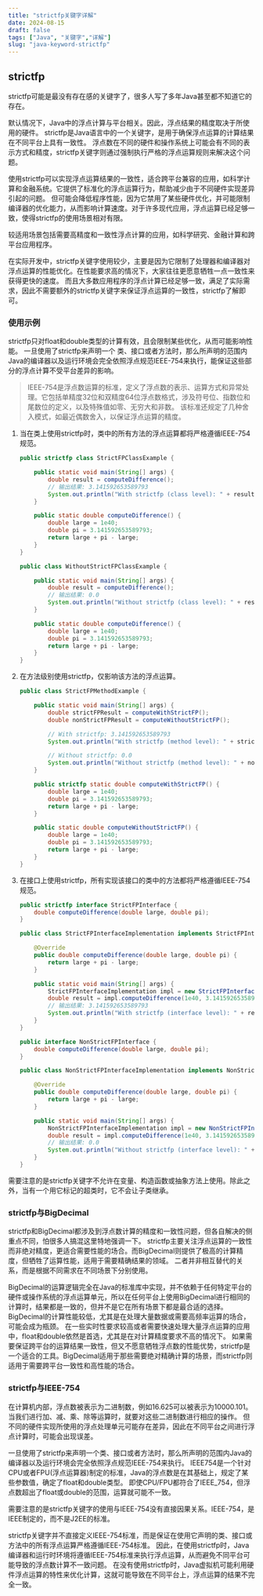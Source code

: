 ```yaml
---
title: "strictfp关键字详解"
date: 2024-08-15
draft: false
tags: ["Java", "关键字","详解"]
slug: "java-keyword-strictfp"
---
```


## strictfp
strictfp可能是最没有存在感的关键字了，很多人写了多年Java甚至都不知道它的存在。

默认情况下，Java中的浮点计算与平台相关。因此，浮点结果的精度取决于所使用的硬件。
strictfp是Java语言中的一个关键字，是用于确保浮点运算的计算结果在不同平台上具有一致性。
浮点数在不同的硬件和操作系统上可能会有不同的表示方式和精度，strictfp关键字则通过强制执行严格的浮点运算规则来解决这个问题。

使用strictfp可以实现浮点运算结果的一致性，适合跨平台兼容的应用，如科学计算和金融系统。它提供了标准化的浮点运算行为，帮助减少由于不同硬件实现差异引起的问题。
但可能会降低程序性能，因为它禁用了某些硬件优化，并可能限制编译器的优化能力，从而影响计算速度。对于许多现代应用，浮点运算已经足够一致，使得strictfp的使用场景相对有限。

较适用场景包括需要高精度和一致性浮点计算的应用，如科学研究、金融计算和跨平台应用程序。

在实际开发中，strictfp关键字使用较少，主要是因为它限制了处理器和编译器对浮点运算的性能优化。在性能要求高的情况下，大家往往更愿意牺牲一点一致性来获得更快的速度。
而且大多数应用程序的浮点计算已经足够一致，满足了实际需求，因此不需要额外的strictfp关键字来保证浮点运算的一致性，strictfp了解即可。

### 使用示例
strictfp只对float和double类型的计算有效，且会限制某些优化，从而可能影响性能。
一旦使用了strictfp来声明一个 类、接口或者方法时，那么所声明的范围内Java的编译器以及运行环境会完全依照浮点规范IEEE-754来执行，能保证这些部分的浮点计算不受平台差异的影响。

> IEEE-754是浮点数运算的标准，定义了浮点数的表示、运算方式和异常处理。它包括单精度32位和双精度64位浮点数格式，涉及符号位、指数位和尾数位的定义，以及特殊值如零、无穷大和非数。
该标准还规定了几种舍入模式，如最近偶数舍入，以保证浮点运算的精度。

1. 当在类上使用strictfp时，类中的所有方法的浮点运算都将严格遵循IEEE-754规范。
    ```java
    public strictfp class StrictFPClassExample {
    
        public static void main(String[] args) {
            double result = computeDifference();
            // 输出结果: 3.141592653589793
            System.out.println("With strictfp (class level): " + result);
        }
    
        public static double computeDifference() {
            double large = 1e40;
            double pi = 3.141592653589793;
            return large + pi - large;
        }
    }
    
    public class WithoutStrictFPClassExample {
    
        public static void main(String[] args) {
            double result = computeDifference();
            // 输出结果: 0.0
            System.out.println("Without strictfp (class level): " + result);
        }
    
        public static double computeDifference() {
            double large = 1e40;
            double pi = 3.141592653589793;
            return large + pi - large;
        }
    }
    ```
2. 在方法级别使用strictfp，仅影响该方法的浮点运算。
    ```java
    public class StrictFPMethodExample {
    
        public static void main(String[] args) {
            double strictFPResult = computeWithStrictFP();
            double nonStrictFPResult = computeWithoutStrictFP();
    
            // With strictfp: 3.141592653589793
            System.out.println("With strictfp (method level): " + strictFPResult);
    
            // Without strictfp: 0.0
            System.out.println("Without strictfp (method level): " + nonStrictFPResult);
        }
    
        public strictfp static double computeWithStrictFP() {
            double large = 1e40;
            double pi = 3.141592653589793;
            return large + pi - large;
        }
    
        public static double computeWithoutStrictFP() {
            double large = 1e40;
            double pi = 3.141592653589793;
            return large + pi - large;
        }
    }
    ```
3. 在接口上使用strictfp，所有实现该接口的类中的方法都将严格遵循IEEE-754规范。
    ```java
    public strictfp interface StrictFPInterface {
        double computeDifference(double large, double pi);
    }
    
    public class StrictFPInterfaceImplementation implements StrictFPInterface {
    
        @Override
        public double computeDifference(double large, double pi) {
            return large + pi - large;
        }
    
        public static void main(String[] args) {
            StrictFPInterfaceImplementation impl = new StrictFPInterfaceImplementation();
            double result = impl.computeDifference(1e40, 3.141592653589793);
            // 输出结果: 3.141592653589793
            System.out.println("With strictfp (interface level): " + result);
        }
    }
    
    public interface NonStrictFPInterface {
        double computeDifference(double large, double pi);
    }
    
    public class NonStrictFPInterfaceImplementation implements NonStrictFPInterface {
    
        @Override
        public double computeDifference(double large, double pi) {
            return large + pi - large;
        }
    
        public static void main(String[] args) {
            NonStrictFPInterfaceImplementation impl = new NonStrictFPInterfaceImplementation();
            double result = impl.computeDifference(1e40, 3.141592653589793);
            // 输出结果: 0.0
            System.out.println("Without strictfp (interface level): " + result);
        }
    }
    ```
需要注意的是strictfp关键字不允许在变量、构造函数或抽象方法上使用。除此之外，当有一个用它标记的超类时，它不会让子类继承。

### strictfp与BigDecimal
strictfp和BigDecimal都涉及到浮点数计算的精度和一致性问题，但各自解决的侧重点不同，怕很多人搞混这里特地强调一下。
strictfp主要关注浮点运算的一致性而非绝对精度，更适合需要性能的场合。而BigDecimal则提供了极高的计算精度，但牺牲了运算性能，适用于需要精确结果的领域。
二者并非相互替代的关系，而是根据不同需求在不同场景下分别使用。

BigDecimal的运算逻辑完全在Java的标准库中实现，并不依赖于任何特定平台的硬件或操作系统的浮点运算单元，所以在任何平台上使用BigDecimal进行相同的计算时，结果都是一致的，但并不是它在所有场景下都是最合适的选择。
BigDecimal的计算性能较低，尤其是在处理大量数据或需要高频率运算的场合，可能会成为瓶颈。
在一些实时性要求较高或者需要快速处理大量浮点运算的应用中，float和double依然是首选，尤其是在对计算精度要求不高的情况下。
如果需要保证跨平台的运算结果一致性，但又不愿意牺牲浮点数的性能优势，strictfp是一个适合的工具。BigDecimal适用于那些需要绝对精确计算的场景，而strictfp则适用于需要跨平台一致性和高性能的场合。

### strictfp与IEEE-754
在计算机内部，浮点数被表示为二进制数，例如16.625可以被表示为10000.101。当我们进行加、减、乘、除等运算时，就要对这些二进制数进行相应的操作。
但不同的硬件实现所使用的浮点处理单元可能存在差异，因此在不同平台之间进行浮点计算时，可能会出现误差。

一旦使用了strictfp来声明一个类、接口或者方法时，那么所声明的范围内Java的编译器以及运行环境会完全依照浮点规范IEEE-754来执行。
IEEE754是一个针对CPU或者FPU(浮点运算器)制定的标准，Java的浮点数是在其基础上，规定了某些参数值，确定了float和double类型。
即使CPU/FPU都符合了IEEE_754，但浮点数超出了float或double的范围，运算就可能不一致。

需要注意的是strictfp关键字的使用与IEEE-754没有直接因果关系。IEEE-754，是IEEE制定的，而不是J2EE的标准。

strictfp关键字并不直接定义IEEE-754标准，而是保证在使用它声明的类、接口或方法中的所有浮点运算严格遵循IEEE-754标准。
因此，在使用strictfp时，Java编译器和运行时环境将遵循IEEE-754标准来执行浮点运算，从而避免不同平台可能导致的浮点数计算不一致问题。
在没有使用strictfp时，Java虚拟机可能利用硬件浮点运算的特性来优化计算，这就可能导致在不同平台上，浮点运算的结果不完全一致。
